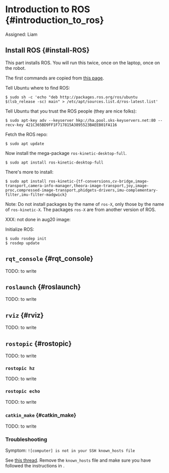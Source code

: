 # Introduction to ROS {#introduction_to_ros}

Assigned: Liam


## Install ROS {#install-ROS}

This part installs ROS. You will run this twice, once on the laptop, once on the robot.

The first commands are copied from [this page][ros-ubuntu].

[ros-ubuntu]: http://wiki.ros.org/kinetic/Installation/Ubuntu

Tell Ubuntu where to find ROS:

    $ sudo sh -c 'echo "deb http://packages.ros.org/ros/ubuntu $(lsb_release -sc) main" > /etc/apt/sources.list.d/ros-latest.list'

Tell Ubuntu that you trust the ROS people (they are nice folks):

    $ sudo apt-key adv --keyserver hkp://ha.pool.sks-keyservers.net:80 --recv-key 421C365BD9FF1F717815A3895523BAEEB01FA116

Fetch the ROS repo:

    $ sudo apt update

Now install the mega-package `ros-kinetic-desktop-full`.

    $ sudo apt install ros-kinetic-desktop-full

There's more to install:

    $ sudo apt install ros-kinetic-{tf-conversions,cv-bridge,image-transport,camera-info-manager,theora-image-transport,joy,image-proc,compressed-image-transport,phidgets-drivers,imu-complementary-filter,imu-filter-madgwick}

Note: Do not install packages by the name of `ros-X`, only those by
the name of `ros-kinetic-X`. The packages `ros-X` are from another version of ROS.

XXX: not done in aug20 image:

Initialize ROS:

    $ sudo rosdep init
    $ rosdep update


## `rqt_console` {#rqt_console}

TODO: to write


## `roslaunch` {#roslaunch}

TODO: to write

## `rviz` {#rviz}

TODO: to write

## `rostopic` {#rostopic}

TODO: to write

### `rostopic hz`

TODO: to write

### `rostopic echo`

TODO: to write

### `catkin_make` {#catkin_make}

TODO: to write

### Troubleshooting

Symptom: `![computer] is not in your SSH known_hosts file`

See [this thread][known_host]. Remove the `known_hosts` file and make sure you
have followed the instructions in [](#ssh-local-configuration).

[known_host]: https://answers.ros.org/question/41446/a-is-not-in-your-ssh-known_hosts-file/
